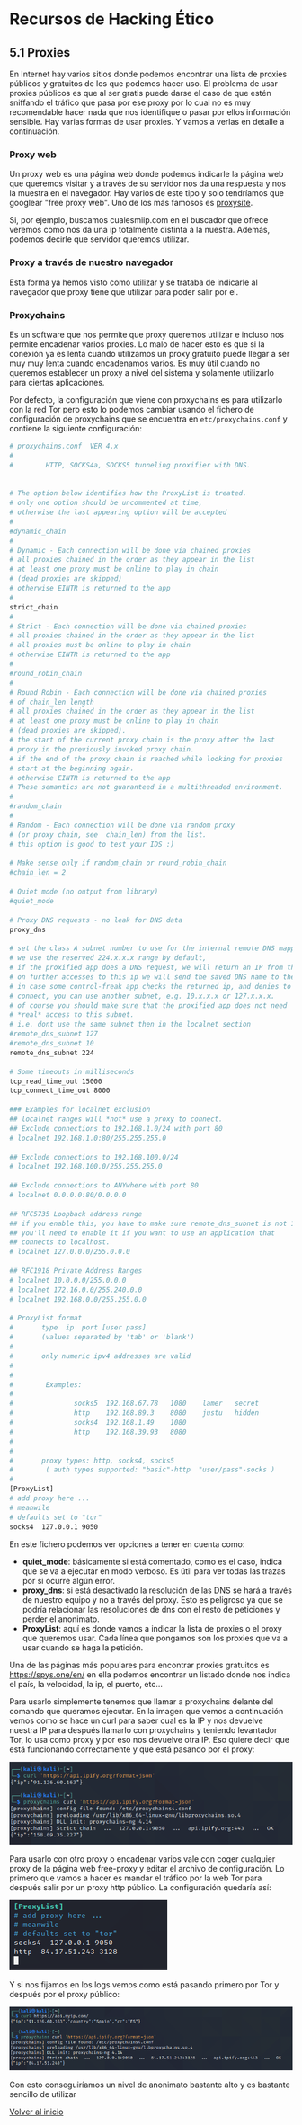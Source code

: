 # Recursos de Hacking Ético

## 5.1 Proxies

En Internet hay varios sitios donde podemos encontrar una lista de proxies públicos y gratuitos de los que podemos hacer uso. El problema de usar proxies públicos es que al ser gratis puede darse el caso de que estén sniffando el tráfico que pasa por ese proxy por lo cual no es muy recomendable hacer nada que nos identifique o pasar por ellos información sensible.
Hay varias formas de usar proxies. Y vamos a verlas en detalle a continuación.

### Proxy web

Un proxy web es una página web donde podemos indicarle la página web que queremos visitar y a través de su servidor nos da una respuesta y nos la muestra en el navegador. Hay varios de este tipo y solo tendríamos que googlear "free proxy web". Uno de los más famosos es [proxysite](https://www.proxysite.com/).

Si, por ejemplo, buscamos cualesmiip.com en el buscador que ofrece veremos como nos da una ip totalmente distinta a la nuestra. Además, podemos decirle que servidor queremos utilizar.

### Proxy a través de nuestro navegador

Esta forma ya hemos visto como utilizar y se trataba de indicarle al navegador que proxy tiene que utilizar para poder salir por el.

### Proxychains

Es un software que nos permite que proxy queremos utilizar e incluso nos permite encadenar varios proxies. Lo malo de hacer esto es que si la conexión ya es lenta cuando utilizamos un proxy gratuito puede llegar a ser muy muy lenta cuando encadenamos varios. Es muy útil cuando no queremos establecer un proxy a nivel del sistema y solamente utilizarlo para ciertas aplicaciones.

Por defecto, la configuración que viene con proxychains es para utilizarlo con la red Tor pero esto lo podemos cambiar usando el fichero de configuración de proxychains que se encuentra en `etc/proxychains.conf` y contiene la siguiente configuración:

```sh
# proxychains.conf  VER 4.x
#
#        HTTP, SOCKS4a, SOCKS5 tunneling proxifier with DNS.


# The option below identifies how the ProxyList is treated.
# only one option should be uncommented at time,
# otherwise the last appearing option will be accepted
#
#dynamic_chain
#
# Dynamic - Each connection will be done via chained proxies
# all proxies chained in the order as they appear in the list
# at least one proxy must be online to play in chain
# (dead proxies are skipped)
# otherwise EINTR is returned to the app
#
strict_chain
#
# Strict - Each connection will be done via chained proxies
# all proxies chained in the order as they appear in the list
# all proxies must be online to play in chain
# otherwise EINTR is returned to the app
#
#round_robin_chain
#
# Round Robin - Each connection will be done via chained proxies
# of chain_len length
# all proxies chained in the order as they appear in the list
# at least one proxy must be online to play in chain
# (dead proxies are skipped).
# the start of the current proxy chain is the proxy after the last
# proxy in the previously invoked proxy chain.
# if the end of the proxy chain is reached while looking for proxies
# start at the beginning again.
# otherwise EINTR is returned to the app
# These semantics are not guaranteed in a multithreaded environment.
#
#random_chain
#
# Random - Each connection will be done via random proxy
# (or proxy chain, see  chain_len) from the list.
# this option is good to test your IDS :)

# Make sense only if random_chain or round_robin_chain
#chain_len = 2

# Quiet mode (no output from library)
#quiet_mode

# Proxy DNS requests - no leak for DNS data
proxy_dns

# set the class A subnet number to use for the internal remote DNS mapping
# we use the reserved 224.x.x.x range by default,
# if the proxified app does a DNS request, we will return an IP from that range.
# on further accesses to this ip we will send the saved DNS name to the proxy.
# in case some control-freak app checks the returned ip, and denies to
# connect, you can use another subnet, e.g. 10.x.x.x or 127.x.x.x.
# of course you should make sure that the proxified app does not need
# *real* access to this subnet.
# i.e. dont use the same subnet then in the localnet section
#remote_dns_subnet 127
#remote_dns_subnet 10
remote_dns_subnet 224

# Some timeouts in milliseconds
tcp_read_time_out 15000
tcp_connect_time_out 8000

### Examples for localnet exclusion
## localnet ranges will *not* use a proxy to connect.
## Exclude connections to 192.168.1.0/24 with port 80
# localnet 192.168.1.0:80/255.255.255.0

## Exclude connections to 192.168.100.0/24
# localnet 192.168.100.0/255.255.255.0

## Exclude connections to ANYwhere with port 80
# localnet 0.0.0.0:80/0.0.0.0

## RFC5735 Loopback address range
## if you enable this, you have to make sure remote_dns_subnet is not 127
## you'll need to enable it if you want to use an application that
## connects to localhost.
# localnet 127.0.0.0/255.0.0.0

## RFC1918 Private Address Ranges
# localnet 10.0.0.0/255.0.0.0
# localnet 172.16.0.0/255.240.0.0
# localnet 192.168.0.0/255.255.0.0

# ProxyList format
#       type  ip  port [user pass]
#       (values separated by 'tab' or 'blank')
#
#       only numeric ipv4 addresses are valid
#
#
#        Examples:
#
#               socks5  192.168.67.78   1080    lamer   secret
#               http    192.168.89.3    8080    justu   hidden
#               socks4  192.168.1.49    1080
#               http    192.168.39.93   8080
#
#
#       proxy types: http, socks4, socks5
#        ( auth types supported: "basic"-http  "user/pass"-socks )
#
[ProxyList]
# add proxy here ...
# meanwile
# defaults set to "tor"
socks4  127.0.0.1 9050
```

En este fichero podemos ver opciones a tener en cuenta como:

* **quiet_mode**: básicamente si está comentado, como es el caso, indica que se va a ejecutar en modo verboso. Es útil para ver todas las trazas por si ocurre algún error.
* **proxy_dns**: si está desactivado la resolución de las DNS se hará a través de nuestro equipo y no a través del proxy. Esto es peligroso ya que se podría relacionar las resoluciones de dns con el resto de peticiones y perder el anonimato.
* **ProxyList**: aquí es donde vamos a indicar la lista de proxies o el proxy que queremos usar. Cada línea que pongamos son los proxies que va a usar cuando se haga la petición.

Una de las páginas más populares para encontrar proxies gratuitos es https://spys.one/en/ en ella podemos encontrar un listado donde nos indica el país, la velocidad, la ip, el puerto, etc...

Para usarlo simplemente tenemos que llamar a proxychains delante del comando que queramos ejecutar. En la imagen que vemos a continuación vemos como se hace un curl para saber cual es la IP y nos devuelve nuestra IP para después llamarlo con proxychains y teniendo levantador Tor, lo usa como proxy y por eso nos devuelve otra IP. Eso quiere decir que está funcionando correctamente y que está pasando por el proxy:

![proxyChainsUse](./../../img/proxyChainsUse.png)

Para usarlo con otro proxy o encadenar varios vale con coger cualquier proxy de la página web free-proxy y editar el archivo de configuración. Lo primero que vamos a hacer es mandar el tráfico por la web Tor para después salir por un proxy http público. La configuración quedaría así:

![proxyChainsUse](./../../img/proxyChainsConf.png)

Y si nos fijamos en los logs vemos como está pasando primero por Tor y después por el proxy público:

![proxyChainsUse](./../../img/proxyChainTorPublic.png)

Con esto conseguiríamos un nivel de anonimato bastante alto y es bastante sencillo de utilizar

[Volver al inicio](./../../README.md)
